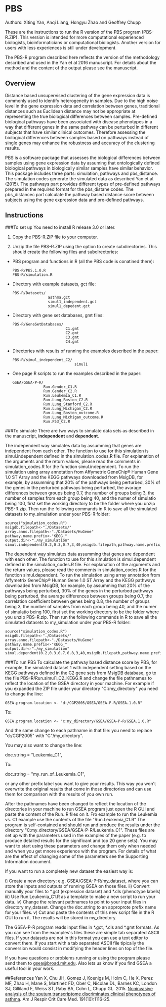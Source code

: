 # PBS
Authors: Xiting Yan, Anqi Liang, Hongyu Zhao and Geoffrey Chupp

These are the instructions to run the R version of the PBS program (PBS-R.ZIP). This version is intended for more computational experienced biologists, bioinformaticians or computational biologists. Another version for users with less experiences is still under development.

The PBS-R program described here reflects the version of the methodology described and used in the Yan et al 2016 manuscript. For details about the method and the content of the output please see the manuscript.


## Overview
Distance based unsupervised clustering of the gene expression data is commonly used to identify heterogeneity in samples. Due to the high noise level in the gene expression data and correlation between genes, traditional distances such as Euclidean distance may not be appropriate at representing the true biological differences between samples. Pre-defined biological pathways have been associated with disease phenotypes in a way that different genes in the same pathway can be perturbed in different subjects that have similar clinical outcomes. Therefore assessing the biological differences between samples based on pathways instead of single genes may enhance the robustness and accuracy of the clustering results. 

PBS is a software package that assesses the biological differences between samples using gene expression data by assuming that ontologically defined biological pathways in biologically similar samples have similar behavior. This package includes three parts: simulation, pathways and pbs_distance. The simulation codes generate the simulated data as described Yan et al. (2015). The pathways part provides different types of pre-defined pathways prepared in the required format for the pbs_distane codes. The pbs_distancec part calculate the pathway based distance score between subjects using the gene expression data and pre-defined pathways. 

## Instructions

###To set up
You need to install R release 3.0 or later.

1. Copy the PBS-R.ZIP file to your computer. 

2. Unzip the file PBS-R.ZIP using the option to create subdirectories.
  This should create the following files and subdirectories:

  * PBS program and functions in R (all the PBS code is conatined there):

    ```
    PBS-R/PBS.1.0.R
    PBS-R/simulation.R
    ```

  * Directory with example datasets, gct file:

    ```
    PBS-R/Datasets/        
                    asthma.gct
                    simul1_independent.gct
                    simul1_depedent.gct
    ```

  * Directory with gene set databases, gmt files:

    ```
    PBS-R/GeneSetDatabases/
                            C1.gmt
                            C2.gmt
                            C3.gmt
                            C4.gmt
    ```

  * Directories with results of running the examples described in the paper:
    ```
    PBS-R/simul_independent_C2/
                                simul1
    ```

  * One page R scripts to run the examples described in the paper:
    ```
    GSEA/GSEA-P-R/
                  Run.Gender_C1.R
                  Run.Gender_C2.R
                  Run.Leukemia_C1.R
                  Run.Lung_Boston_C2.R
                  Run.Lung_Stanford_C2.R
                  Run.Lung_Michigan_C2.R
                  Run.Lung_Boston_outcome.R
                  Run.Lung_Michigan_outcome.R
                  Run.P53_C2.R
    ```

###To simulate
There are two ways to simulate data sets as described in the manuscript, **independent** and **dependent**.

The independent way simulates data by assumming that genes are independent from each other. The function to use for this simulation is simul.independent defined in the simulation_codes.R file. For explanation of the arguments and the return values, please read the comments in simulation_codes.R for the function simul.independent. To run the simulation using array annotation from Affymetrix GeneChip® Human Gene 1.0 ST Array and the KEGG pathways downloaded from MsigDB, for example, by assumming that 20% of the pathways being perturbed, 30% of the genes in the perturbed pathways being perturbed, the avarage differences between groups being 0.7, the number of groups being 3, the number of samples from each group being 40, and the numer of simulatio being 100, first set the working directory to be the folder where you unzip PBS-R.zip. Then run the following commands in R to save all the simulated datasets to my_simulation under your PBS-R folder:

```
source("simulation_codes.R")
msigdb.filepath<-"./Datasets/"
array.anno.filepath<-"./Datasets/HuGene"
pathway.name.prefix<-"KEGG_"
output.dir<-"./my_simulation"
simul.independent(0.2,0.3,0.7,3,40,msigdb.filepath,pathway.name.prefix,output.dir,100,array.anno.filepath)
```

The dependent way simulates data assumming that genes are dependent with each other. The function to use for this simulation is simul.dependent defined in the simulation_codes.R file. For explanation of the arguments and the return values, please read the comments in simulation_codes.R for the function simul.dependent. To run the simulation using array annotation from Affymetrix GeneChip® Human Gene 1.0 ST Array and the KEGG pathways downloaded from MsigDB, for example, by assumming that 20% of the pathways being perturbed, 30% of the genes in the perturbed pathways being perturbed, the avarage differences between groups being 0.7, the correlation coefficient between genes being 0.8, the number of groups being 3, the number of samples from each group being 40, and the numer of simulatio being 100, first set the working directory to be the folder where you unzip PBS-R.zip. Then run the following commands in R to save all the simulated datasets to my_simulation under your PBS-R folder:
```
source("simulation_codes.R")
msigdb.filepath<-"./Datasets/"
array.anno.filepath<-"./Datasets/HuGene"
pathway.name.prefix<-"KEGG_"
output.dir<-"./my_simulation"
simul.dependent(0.2,0.3,0.7,0.8,3,40,msigdb.filepath,pathway.name.prefix,output.dir,100,array.anno.filepath)
```

###To run PBS
To calculate the pathway based distance score by PBS, for example, the simulated dataset 1 with independent setting based on the KEGG pathways defined in the C2 gene sets from MsigDB database, go to the file PBS-R/Run.simul1_C2_KEGG.R and change the file pathnames to reflect the location of the GSEA directory in your machine. For example if you expanded the ZIP file under your directory "C:/my_directory" you need to change the line: 
```
GSEA.program.location <- "d:/CGP2005/GSEA/GSEA-P-R/GSEA.1.0.R"  
```
To:
```
GSEA.program.location <- "c:my_directory/GSEA/GSEA-P-R/GSEA.1.0.R"
```
 And the same change to each pathname in that file: you need to replace "d:/CGP2005" with "C"/my_directory".

 You may also want to change the line:

doc.string            = "Leukemia_C1",

To:

doc.string            = "my_run_of_Leukemia_C1",

or any other prefix label you want to give your results. This way you won't overwrite the original results that come in those directories and can use them for comparison with the results of you own run. 

After the pathnames have been changed to reflect the location of the directories in your machine to run GSEA program just open the R GUI and paste the content of the Run.<example>.R files on it.  Fro example to run the Leukemia vs. C1 example use the contents of the file "Run.Leukemia_C1.R" The program is self-contained and should run and produce the results under the directory "C:my_directory/GSEA/GSEA-P-R/Leukemia_C1". These files are set up with the parameters used in the examples of the paper (e.g. to produce detailed results for the significant and top 20 gene sets). You may want to start using these parameters and change them only when needed and when you get mnore experience with the program. For details of what are the effect of changing some of the parameters see the Supporting Information document.

If you want to run a completely new dataset the easiest way is:

i) Create a new directory: e.g. GSEA/GSEA-P-R/my_dataset, where you can store the inputs and outputs of running GSEA on those files. 
ii) Convert manually your files to *.gct (expression dataset) and *.cls (phenotype labels)
iii) Use Run.Leukemia_C1.R as a template to make a new script to run your data.
iv) Change the relevant pathnames to point to your input files in directory my_dataset. Change the doc.string to an approprote prefix name for your files.
v) Cut and paste the contents of this new script file in the R GUI to run it. The results will be stored in my_directory.

The GSEA-P-R program reads input files in *.gct, *.cls and *.gmt formats. As you can see from the examples's files these are simple tab separated ASCII files. If your datasets are not in this format you can use a text editor to convert them. If you start with a tab separated ASCII file tipically the conversion would consist in  modifying the header lines on top of the file.

If you have questions or problems running or using the program please  send them to gsea@broad.mit.edu. Also lets us know if you find GSEA a useful tool in your work.





##References
Yan X, Chu JH, Gomez J, Koenigs M, Holm C, He X, Perez MF, Zhao H, Mane S, Martinez FD, Ober C, Nicolae DL, Barnes KC, London SJ, Gilliland F, Weiss ST, Raby BA, Cohn L, Chupp GL. 2015. [Noninvasive analysis of the sputum transcriptome discriminates clinical phenotypes of asthma](http://www.ncbi.nlm.nih.gov/pmc/articles/PMC4451618/). Am J Respir Crit Care Med. 191(10):1116-25. 
